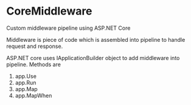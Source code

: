 # CoreMiddleware
Custom middleware pipeline using ASP.NET Core 

Middleware is piece of code which is assembled into pipeline to handle request and response.

ASP.NET core uses IApplicationBuilder object to add middleware into pipeline.
Methods are
1. app.Use
2. app.Run
3. app.Map
4. app.MapWhen
